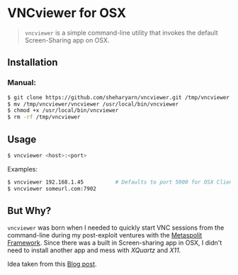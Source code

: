 VNCviewer for OSX
=================

> `vncviewer` is a simple command-line utility that invokes the default Screen-Sharing app on OSX.



## Installation

### Manual:

```sh
$ git clone https://github.com/sheharyarn/vncviewer.git /tmp/vncviewer
$ mv /tmp/vncviewer/vncviewer /usr/local/bin/vncviewer
$ chmod +x /usr/local/bin/vncviewer
$ rm -rf /tmp/vncviewer
```



## Usage

```sh
$ vncviewer <host>:<port>
```

Examples:

```sh
$ vncviewer 192.168.1.45          # Defaults to port 5900 for OSX Clients
$ vncviewer someurl.com:7902
```



## But Why?

`vncviewer` was born when I needed to quickly start VNC sessions from the command-line during my
post-exploit ventures with the [Metaspolit Framework](https://github.com/rapid7/metasploit-framework).
Since there was a built in Screen-sharing app in OSX, I didn't need to install another app and mess
with _XQuartz_ and _X11_.

Idea taken from this [Blog post](http://blog.khairulazam.net/2014/01/11/vncviewer-for-metasploit-payload-on-mac-os-x/).



